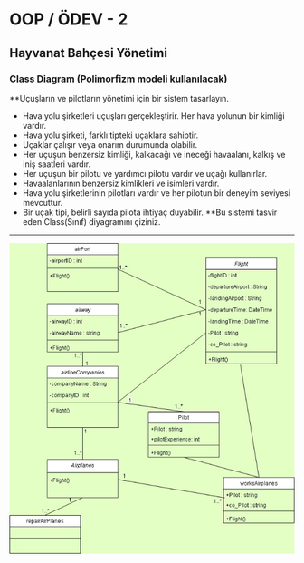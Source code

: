 # OOP / ÖDEV - 2
## Hayvanat Bahçesi Yönetimi
### Class Diagram (Polimorfizm modeli kullanılacak)
**Uçuşların ve pilotların yönetimi için bir sistem tasarlayın.

* Hava yolu şirketleri uçuşları gerçekleştirir. Her hava yolunun bir kimliği vardır.
* Hava yolu şirketi, farklı tipteki uçaklara sahiptir.
* Uçaklar çalışır veya onarım durumunda olabilir.
* Her uçuşun benzersiz kimliği, kalkacağı ve ineceği havaalanı, kalkış ve iniş saatleri vardır.
* Her uçuşun bir pilotu ve yardımcı pilotu vardır ve uçağı kullanırlar.
* Havaalanlarının benzersiz kimlikleri ve isimleri vardır.
* Hava yolu şirketlerinin pilotları vardır ve her pilotun bir deneyim seviyesi mevcuttur.
* Bir uçak tipi, belirli sayıda pilota ihtiyaç duyabilir.
**Bu sistemi tasvir eden Class(Sınıf) diyagramını çiziniz.


*****

![Class Diagram](https://raw.githubusercontent.com/devrimmehmet/CSharp-Console-Patika/master/OOP/Odev3/U%C3%A7u%C5%9F%20Y%C3%B6netim%20Sistemi.jpg)
